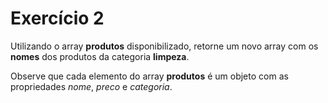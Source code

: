 # Exercício 2

Utilizando o array **produtos** disponibilizado, retorne um novo array com os **nomes** dos produtos da categoria **limpeza**.

Observe que cada elemento do array **produtos** é um objeto com as propriedades *nome*, *preco* e *categoria*.
